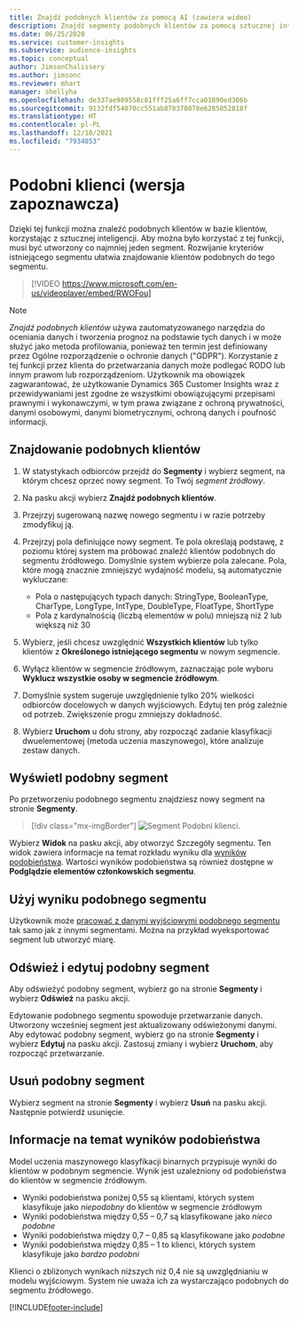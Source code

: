 ```yaml
---
title: Znajdź podobnych klientów za pomocą AI (zawiera wideo)
description: Znajdź segmenty podobnych klientów za pomocą sztucznej inteligencji.
ms.date: 06/25/2020
ms.service: customer-insights
ms.subservice: audience-insights
ms.topic: conceptual
author: JimsonChalissery
ms.author: jimsonc
ms.reviewer: mhart
manager: shellyha
ms.openlocfilehash: de337ae989558c81fff25a6ff7cca01890ed306b
ms.sourcegitcommit: 9132fdf54070cc551ab878378078e6285852818f
ms.translationtype: HT
ms.contentlocale: pl-PL
ms.lasthandoff: 12/18/2021
ms.locfileid: "7934853"
---
```

# <a name="similar-customers-preview"></a>Podobni klienci (wersja zapoznawcza)

Dzięki tej funkcji można znaleźć podobnych klientów w bazie klientów, korzystając z sztucznej inteligencji. Aby można było korzystać z tej funkcji, musi być utworzony co najmniej jeden segment. Rozwijanie kryteriów istniejącego segmentu ułatwia znajdowanie klientów podobnych do tego segmentu.

> [!VIDEO https://www.microsoft.com/en-us/videoplayer/embed/RWOFou]

> [!NOTE]
> *Znajdź podobnych klientów* używa zautomatyzowanego narzędzia do oceniania danych i tworzenia prognoz na podstawie tych danych i w może służyć jako metoda profilowania, ponieważ ten termin jest definiowany przez Ogólne rozporządzenie o ochronie danych ("GDPR"). Korzystanie z tej funkcji przez klienta do przetwarzania danych może podlegać RODO lub innym prawom lub rozporządzeniom. Użytkownik ma obowiązek zagwarantować, że użytkowanie Dynamics 365 Customer Insights wraz z przewidywaniami jest zgodne ze wszystkimi obowiązującymi przepisami prawnymi i wykonawczymi, w tym prawa związane z ochroną prywatności, danymi osobowymi, danymi biometrycznymi, ochroną danych i poufność informacji.

## <a name="finding-similar-customers"></a>Znajdowanie podobnych klientów

1. W statystykach odbiorców przejdź do **Segmenty** i wybierz segment, na którym chcesz oprzeć nowy segment. To Twój *segment źródłowy*.

1. Na pasku akcji wybierz **Znajdź podobnych klientów**.

1. Przejrzyj sugerowaną nazwę nowego segmentu i w razie potrzeby zmodyfikuj ją.

1. Przejrzyj pola definiujące nowy segment. Te pola określają podstawę, z poziomu której system ma próbować znaleźć klientów podobnych do segmentu źródłowego. Domyślnie system wybierze pola zalecane.
  Pola, które mogą znacznie zmniejszyć wydajność modelu, są automatycznie wykluczane:
  
   - Pola o następujących typach danych: StringType, BooleanType, CharType, LongType, IntType, DoubleType, FloatType, ShortType
   - Pola z kardynalnością (liczbą elementów w polu) mniejszą niż 2 lub większą niż 30

1. Wybierz, jeśli chcesz uwzględnić **Wszystkich klientów** lub tylko klientów z **Określonego istniejącego segmentu** w nowym segmencie.

1. Wyłącz klientów w segmencie źródłowym, zaznaczając pole wyboru **Wyklucz wszystkie osoby w segmencie źródłowym**.

1. Domyślnie system sugeruje uwzględnienie tylko 20% wielkości odbiorców docelowych w danych wyjściowych. Edytuj ten próg zależnie od potrzeb. Zwiększenie progu zmniejszy dokładność.

1. Wybierz **Uruchom** u dołu strony, aby rozpocząć zadanie klasyfikacji dwuelementowej (metoda uczenia maszynowego), które analizuje zestaw danych.

## <a name="view-the-similar-segment"></a>Wyświetl podobny segment

Po przetworzeniu podobnego segmentu znajdziesz nowy segment na stronie **Segmenty**.

> [!div class="mx-imgBorder"]
> ![Segment Podobni klienci.](media/expanded-segment.png "Segment Podobni klienci")

Wybierz **Widok** na pasku akcji, aby otworzyć Szczegóły segmentu. Ten widok zawiera informacje na temat rozkładu wyniku dla [wyników podobieństwa](#about-similarity-scores). Wartości wyników podobieństwa są również dostępne w **Podglądzie elementów członkowskich segmentu**.

## <a name="use-the-output-of-a-similar-segment"></a>Użyj wyniku podobnego segmentu

Użytkownik może [pracować z danymi wyjściowymi podobnego segmentu](segments.md) tak samo jak z innymi segmentami. Można na przykład wyeksportować segment lub utworzyć miarę.

## <a name="refresh-and-edit-a-similar-segment"></a>Odśwież i edytuj podobny segment

Aby odświeżyć podobny segment, wybierz go na stronie **Segmenty** i wybierz **Odśwież** na pasku akcji.

Edytowanie podobnego segmentu spowoduje przetwarzanie danych. Utworzony wcześniej segment jest aktualizowany odświeżonymi danymi.    
Aby edytować podobny segment, wybierz go na stronie **Segmenty** i wybierz **Edytuj** na pasku akcji. Zastosuj zmiany i wybierz **Uruchom**, aby rozpocząć przetwarzanie.

## <a name="delete-a-similar-segment"></a>Usuń podobny segment

Wybierz segment na stronie **Segmenty** i wybierz **Usuń** na pasku akcji. Następnie potwierdź usunięcie.

## <a name="about-similarity-scores"></a>Informacje na temat wyników podobieństwa

Model uczenia maszynowego klasyfikacji binarnych przypisuje wyniki do klientów w podobnym segmencie. Wynik jest uzależniony od podobieństwa do klientów w segmencie źródłowym.

- Wyniki podobieństwa poniżej 0,55 są klientami, których system klasyfikuje jako *niepodobny* do klientów w segmencie źródłowym
- Wyniki podobieństwa między 0,55 – 0,7 są klasyfikowane jako *nieco podobne*
- Wyniki podobieństwa między 0,7 – 0,85 są klasyfikowane jako *podobne*
- Wyniki podobieństwa między 0,85 – 1 to klienci, których system klasyfikuje jako *bardzo podobni*

Klienci o zbliżonych wynikach niższych niż 0,4 nie są uwzględnianiu w modelu wyjściowym. System nie uważa ich za wystarczająco podobnych do segmentu źródłowego.


[!INCLUDE[footer-include](../includes/footer-banner.md)]